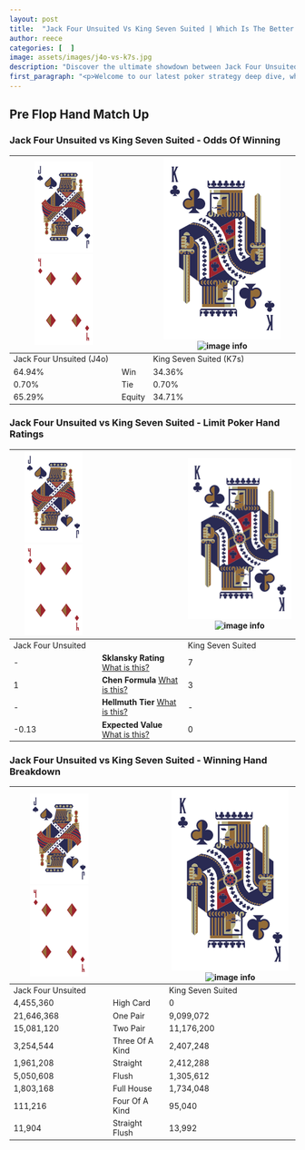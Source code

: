 ```yaml
---
layout: post
title:  "Jack Four Unsuited Vs King Seven Suited | Which Is The Better Hand In Poker? A Complete Guide"
author: reece
categories: [  ]
image: assets/images/j4o-vs-k7s.jpg
description: "Discover the ultimate showdown between Jack Four Unsuited and King Seven Suited in poker! Uncover the odds, strategies, and scenarios where one hand triumphs over the other. Get ready to up your poker game with this thrilling analysis."
first_paragraph: "<p>Welcome to our latest poker strategy deep dive, where we're pitting two distinct hands against each other in a high-stakes showdown: Jack Four Unsuited vs King Seven Suited.</p><p>In the dynamic world of poker, every decision counts, and knowing which hand holds the upper hand is key to your success at the table.</p><p>In this article, we'll dissect these two hands, explore the scenarios where one dominates the other, and equip you with the knowledge to make strategic choices that can tip the odds in your favor.</p><p>Get ready to unravel the intriguing dynamics of these poker hands and elevate your game to new heights.</p>"
---
```




[comment]: # (sp0)

## Pre Flop Hand Match Up

<div class="table hand-ratings" markdown="1"> 



### Jack Four Unsuited vs King Seven Suited - Odds Of Winning


    
| ![image info](assets/images/hand1/J.png) ![image info](assets/images/hand1/4o.png) |  | ![image info](assets/images/hand2/K.png) ![image info](assets/images/hand2/7s.png) |
| -------- | -------- | -------- |
| Jack Four Unsuited (J4o) |  | King Seven Suited (K7s) |
| 64.94% | Win | 34.36% |
| 0.70% | Tie | 0.70% |
| 65.29% | Equity | 34.71% |




[comment]: # (sp1)



### Jack Four Unsuited vs King Seven Suited - Limit Poker Hand Ratings


    
| ![image info](assets/images/hand1/J.png) ![image info](assets/images/hand1/4o.png) |  | ![image info](assets/images/hand2/K.png) ![image info](assets/images/hand2/7s.png) |
| -------- | -------- | -------- |
| Jack Four Unsuited |  | King Seven Suited |
| - | **Sklansky Rating** [What is this?](/sklansky-rating-explained) | 7 |
| 1 | **Chen Formula** [What is this?](/chen-formula-explained) | 3 |
| - | **Hellmuth Tier** [What is this?](/Hellmuth-tier-explained) | - |
| -0.13 | **Expected Value** [What is this?](/expected-value-explained) | 0 |




[comment]: # (sp2)



### Jack Four Unsuited vs King Seven Suited - Winning Hand Breakdown


    
| ![image info](assets/images/hand1/J.png) ![image info](assets/images/hand1/4o.png) |  | ![image info](assets/images/hand2/K.png) ![image info](assets/images/hand2/7s.png) |
| -------- | -------- | -------- |
| Jack Four Unsuited |  | King Seven Suited |
| 4,455,360 | High Card | 0 |
| 21,646,368 | One Pair | 9,099,072 |
| 15,081,120 | Two Pair | 11,176,200 |
| 3,254,544 | Three Of A Kind | 2,407,248 |
| 1,961,208 | Straight | 2,412,288 |
| 5,050,608 | Flush | 1,305,612 |
| 1,803,168 | Full House | 1,734,048 |
| 111,216 | Four Of A Kind | 95,040 |
| 11,904 | Straight Flush | 13,992 |




[comment]: # (sp3)



</div>

[comment]: # (sp4)



[comment]: # (sp5)

